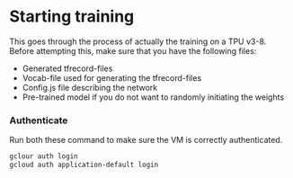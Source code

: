 # Starting training
This goes through the process of actually the training on a TPU v3-8. Before attempting this, make sure that you have the following files:
* Generated tfrecord-files
* Vocab-file used for generating the tfrecord-files
* Config.js file describing the network
* Pre-trained model if you do not want to randomly initiating the weights


### Authenticate
Run both these command to make sure the VM is correctly authenticated.

```bash
gclour auth login
gcloud auth application-default login
```

